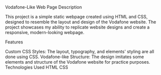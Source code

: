 Vodafone-Like Web Page
Description

This project is a simple static webpage created using HTML and CSS, designed to resemble the layout and design of the Vodafone website. The project showcases my ability to replicate website designs and create a responsive, modern-looking webpage.

Features

Custom CSS Styles: The layout, typography, and elements' styling are all done using CSS.
Vodafone-like Structure: The design imitates some elements and structure of the Vodafone website for practice purposes.
Technologies Used
HTML
CSS
